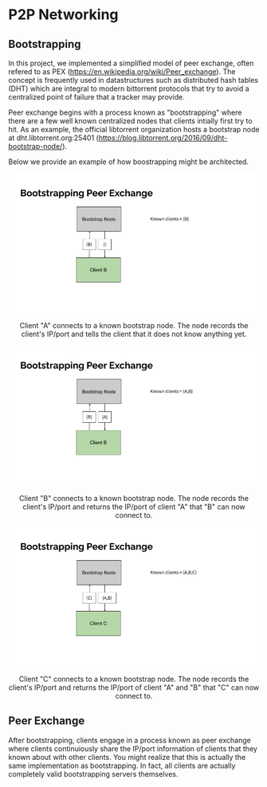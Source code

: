 # P2P Networking

## Bootstrapping 
In this project, we implemented a simplified model of peer exchange, often refered to as PEX (https://en.wikipedia.org/wiki/Peer_exchange). The concept is frequently used in datastructures such as distributed hash tables (DHT) which are integral to modern bittorrent protocols that try to avoid a centralized point of failure that a tracker may provide. 

Peer exchange begins with a process known as "bootstrapping" where there are a few well known centralized nodes that clients intially first try to hit. As an example, the official libtorrent organization hosts a bootstrap node at dht.libtorrent.org:25401 (https://blog.libtorrent.org/2016/09/dht-bootstrap-node/). 

Below we provide an example of how boostrapping might be architected. 

<p align="center">
  <img src="./docs/bootstrap-1.png" width="500"/>
</p>
<p align="center">
  Client "A" connects to a known bootstrap node. The node records the client's IP/port and tells the client that it does not know anything yet. 
</p>


<p align="center">
  <img src="./docs/bootstrap-2.png" width="500"/>
</p>
<p align="center">
  Client "B" connects to a known bootstrap node. The node records the client's IP/port and returns the IP/port of client "A" that "B" can now   connect to. 
</p>

<p align="center">
  <img src="./docs/bootstrap-3.png" width="500"/>
</p>
<p align="center">
  Client "C" connects to a known bootstrap node. The node records the client's IP/port and returns the IP/port of client "A" and "B" that "C" can now connect to. 
</p>

## Peer Exchange 
After bootstrapping, clients engage in a process known as peer exchange where clients continuiously share the IP/port information of clients that they known about with other clients. You might realize that this is actually the same implementation as bootstrapping. In fact, all clients are actually completely valid bootstrapping servers themselves. 



